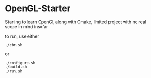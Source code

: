 # OpenGL-Starter
Starting to learn OpenGl, along with Cmake, limited project with no real scope in mind insofar

to run, use either

    ./cbr.sh    
or

    ./configure.sh
    ./build.sh
    ./run.sh

